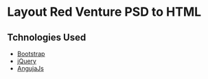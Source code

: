 # Layout Red Venture PSD to HTML

## Tchnologies Used

- [Bootstrap](http://getbootstrap.com)
- [jQuery](https://jquery.com)
- [AngujaJs](https://angularjs.org)
